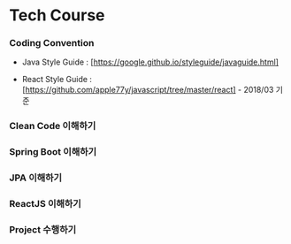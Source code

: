 # Tech Course 

### Coding Convention 

 - Java Style Guide : [https://google.github.io/styleguide/javaguide.html]

 - React Style Guide : [https://github.com/apple77y/javascript/tree/master/react] - 2018/03 기준 

### Clean Code 이해하기 


### Spring Boot 이해하기 


### JPA 이해하기 


### ReactJS 이해하기 


### Project 수행하기 
